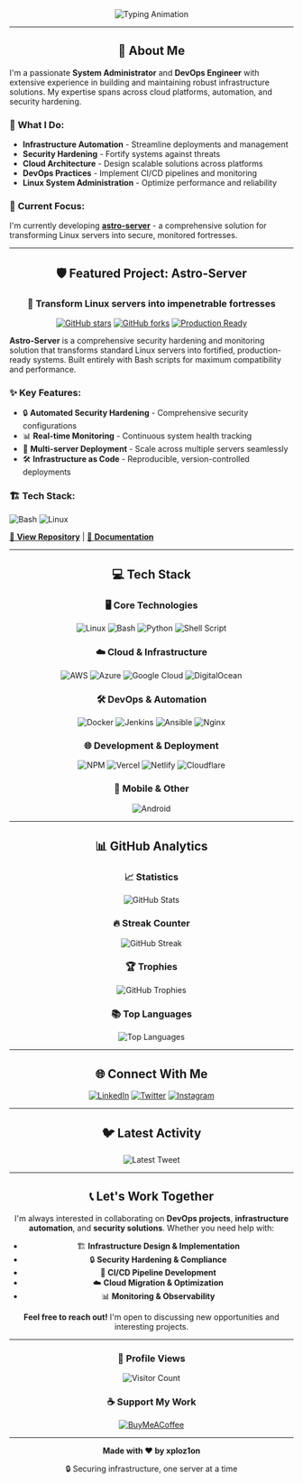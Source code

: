 <div align="center">

<!-- Dynamic Hero Section -->
<img src="https://readme-typing-svg.herokuapp.com?font=JetBrains+Mono&size=24&duration=3000&pause=1000&color=00D4FF&center=true&vCenter=true&multiline=true&width=600&height=100&lines=System+Administrator+%26+DevOps+Engineer;Building+Secure+Infrastructure+with+Automation;Currently+Working+on+🛡️+astro-server" alt="Typing Animation" />

---

## 🚀 **About Me**

<div align="left">

I'm a passionate **System Administrator** and **DevOps Engineer** with extensive experience in building and maintaining robust infrastructure solutions. My expertise spans across cloud platforms, automation, and security hardening.

### 🔧 **What I Do:**
- **Infrastructure Automation** - Streamline deployments and management
- **Security Hardening** - Fortify systems against threats
- **Cloud Architecture** - Design scalable solutions across platforms
- **DevOps Practices** - Implement CI/CD pipelines and monitoring
- **Linux System Administration** - Optimize performance and reliability

### 🎯 **Current Focus:**
I'm currently developing **[astro-server](https://github.com/xploz1on/astro-server)** - a comprehensive solution for transforming Linux servers into secure, monitored fortresses.

</div>

---

## 🛡️ **Featured Project: Astro-Server**

<div align="center">

### 🏰 **Transform Linux servers into impenetrable fortresses**

[![GitHub stars](https://img.shields.io/github/stars/xploz1on/astro-server?style=for-the-badge&logo=github&color=gold)](https://github.com/xploz1on/astro-server)
[![GitHub forks](https://img.shields.io/github/forks/xploz1on/astro-server?style=for-the-badge&logo=github&color=silver)](https://github.com/xploz1on/astro-server)
[![Production Ready](https://img.shields.io/badge/Status-Production%20Ready-success?style=for-the-badge&logo=linux)](https://github.com/xploz1on/astro-server)

</div>

<div align="left">

**Astro-Server** is a comprehensive security hardening and monitoring solution that transforms standard Linux servers into fortified, production-ready systems. Built entirely with Bash scripts for maximum compatibility and performance.

### ✨ **Key Features:**
- 🔒 **Automated Security Hardening** - Comprehensive security configurations
- 📊 **Real-time Monitoring** - Continuous system health tracking
- 🚀 **Multi-server Deployment** - Scale across multiple servers seamlessly
- 🛠️ **Infrastructure as Code** - Reproducible, version-controlled deployments

### 🏗️ **Tech Stack:**
![Bash](https://img.shields.io/badge/Bash-4EAA25?style=for-the-badge&logo=gnu-bash&logoColor=white)
![Linux](https://img.shields.io/badge/Linux-FCC624?style=for-the-badge&logo=linux&logoColor=black)

[🔗 **View Repository**](https://github.com/xploz1on/astro-server) | [📖 **Documentation**](https://github.com/xploz1on/astro-server#readme)

</div>

---

## 💻 **Tech Stack**

### 🖥️ **Core Technologies**
![Linux](https://img.shields.io/badge/Linux-FCC624?style=for-the-badge&logo=linux&logoColor=black)
![Bash](https://img.shields.io/badge/Bash-4EAA25?style=for-the-badge&logo=gnu-bash&logoColor=white)
![Python](https://img.shields.io/badge/Python-3776AB?style=for-the-badge&logo=python&logoColor=white)
![Shell Script](https://img.shields.io/badge/Shell_Script-121011?style=for-the-badge&logo=gnu-bash&logoColor=white)

### ☁️ **Cloud & Infrastructure**
![AWS](https://img.shields.io/badge/AWS-%23FF9900.svg?style=for-the-badge&logo=amazon-aws&logoColor=white)
![Azure](https://img.shields.io/badge/azure-%230072C6.svg?style=for-the-badge&logo=azure-devops&logoColor=white)
![Google Cloud](https://img.shields.io/badge/GoogleCloud-%234285F4.svg?style=for-the-badge&logo=google-cloud&logoColor=white)
![DigitalOcean](https://img.shields.io/badge/DigitalOcean-%230167ff.svg?style=for-the-badge&logo=digitalOcean&logoColor=white)

### 🛠️ **DevOps & Automation**
![Docker](https://img.shields.io/badge/docker-%230db7ed.svg?style=for-the-badge&logo=docker&logoColor=white)
![Jenkins](https://img.shields.io/badge/jenkins-%232C5263.svg?style=for-the-badge&logo=jenkins&logoColor=white)
![Ansible](https://img.shields.io/badge/ansible-%231A1918.svg?style=for-the-badge&logo=ansible&logoColor=white)
![Nginx](https://img.shields.io/badge/nginx-%23009639.svg?style=for-the-badge&logo=nginx&logoColor=white)

### 🌐 **Development & Deployment**
![NPM](https://img.shields.io/badge/NPM-%23000000.svg?style=for-the-badge&logo=npm&logoColor=white)
![Vercel](https://img.shields.io/badge/vercel-%23000000.svg?style=for-the-badge&logo=vercel&logoColor=white)
![Netlify](https://img.shields.io/badge/netlify-%23000000.svg?style=for-the-badge&logo=netlify&logoColor=#00C7B7)
![Cloudflare](https://img.shields.io/badge/Cloudflare-F38020?style=for-the-badge&logo=Cloudflare&logoColor=white)

### 📱 **Mobile & Other**
![Android](https://img.shields.io/badge/Android-3DDC84?style=for-the-badge&logo=android&logoColor=white)

---

## 📊 **GitHub Analytics**

<div align="center">

### 📈 **Statistics**
<p align="center">
  <img src="https://github-readme-stats.vercel.app/api?username=xploz1on&show_icons=true&theme=radical&hide_border=true&include_all_commits=true&count_private=true" alt="GitHub Stats" />
</p>

### 🔥 **Streak Counter**
<p align="center">
  <img src="https://github-readme-streak-stats.herokuapp.com/?user=xploz1on&theme=radical&hide_border=true&stroke=0000&background=0D1117&ring=FF6B6B&fire=FF6B6B&currStreakLabel=FF6B6B" alt="GitHub Streak" />
</p>

### 🏆 **Trophies**
<p align="center">
  <img src="https://github-profile-trophy.vercel.app/?username=xploz1on&theme=radical&no-frame=true&no-bg=false&margin-w=4&column=6" alt="GitHub Trophies" />
</p>

### 📚 **Top Languages**
<p align="center">
  <img src="https://github-readme-stats.vercel.app/api/top-langs/?username=xploz1on&layout=compact&theme=radical&hide_border=true&langs_count=8" alt="Top Languages" />
</p>

</div>

---

## 🌐 **Connect With Me**

<div align="center">

[![LinkedIn](https://img.shields.io/badge/LinkedIn-%230077B5.svg?logo=linkedin&logoColor=white)](https://linkedin.com/in/danielhpp)
[![Twitter](https://img.shields.io/badge/Twitter-%231DA1F2.svg?logo=Twitter&logoColor=white)](https://twitter.com/xploz1on)
[![Instagram](https://img.shields.io/badge/Instagram-%23E4405F.svg?logo=Instagram&logoColor=white)](https://instagram.com/xploz1on)

</div>

---

## 🐦 **Latest Activity**

<div align="center">
  <img src="https://gtce.itsvg.in/api?username=xploz1on" alt="Latest Tweet" />
</div>

---

## 📞 **Let's Work Together**

<div align="center">

I'm always interested in collaborating on **DevOps projects**, **infrastructure automation**, and **security solutions**. Whether you need help with:

- 🏗️ **Infrastructure Design & Implementation**
- 🔒 **Security Hardening & Compliance**
- 🚀 **CI/CD Pipeline Development**
- ☁️ **Cloud Migration & Optimization**
- 📊 **Monitoring & Observability**

**Feel free to reach out!** I'm open to discussing new opportunities and interesting projects.

</div>

---

<div align="center">

### 👀 **Profile Views**
![Visitor Count](https://visitcount.itsvg.in/api?id=xploz1on&icon=0&color=0)

### ☕ **Support My Work**
[![BuyMeACoffee](https://img.shields.io/badge/Buy%20Me%20a%20Coffee-ffdd00?style=for-the-badge&logo=buy-me-a-coffee&logoColor=black)](https://buymeacoffee.com/xploz1on)

</div>

---

<!-- Footer -->
<div align="center">
  <p><strong>Made with ❤️ by xploz1on</strong></p>
  <p>🔒 Securing infrastructure, one server at a time</p>
</div>

<!-- Proudly created with modern markdown and passion for DevOps -->

